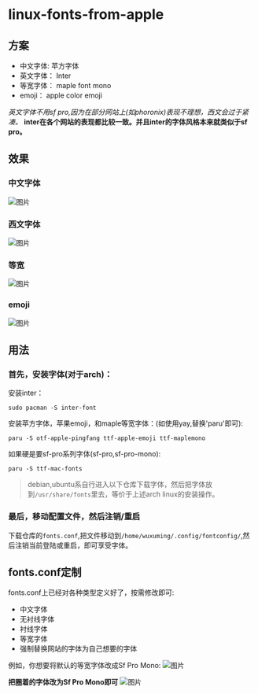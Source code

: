 # linux-fonts-from-apple

## 方案
- 中文字体: 苹方字体
- 英文字体： Inter 
- 等宽字体： maple font mono
- emoji： apple color emoji

*英文字体不用sf pro,因为在部分网站上(如phoronix)表现不理想，西文会过于紧凑。*
**inter在各个网站的表现都比较一致。并且inter的字体风格本来就类似于sf pro。**


## 效果

### 中文字体

![图片](https://github.com/user-attachments/assets/ebdd119d-469a-4ff9-9d87-f58710be8dcb)

### 西文字体

![图片](https://github.com/user-attachments/assets/693099b7-cfb0-4dd7-b197-3a1bbef4103e)

### 等宽

![图片](https://github.com/user-attachments/assets/247f7ee9-74d6-4dd6-8dea-23a4774796dd)

### emoji

![图片](https://github.com/user-attachments/assets/3050a8da-37b6-47a4-9660-5223b67de0bc)


## 用法

### 首先，安装字体(对于arch)：
安装inter：
```
sudo pacman -S inter-font

```

安装苹方字体，苹果emoji，和maple等宽字体：(如使用yay,替换'paru'即可):
```
paru -S otf-apple-pingfang ttf-apple-emoji ttf-maplemono
```

如果硬是要sf-pro系列字体(sf-pro,sf-pro-mono):
```
paru -S ttf-mac-fonts
```

> debian,ubuntu系自行进入以下仓库下载字体，然后把字体放到`/usr/share/fonts`里去，等价于上述arch linux的安装操作。

### 最后，移动配置文件，然后注销/重启
下载仓库的`fonts.conf`,把文件移动到`/home/wuxuming/.config/fontconfig/`,然后注销当前登陆或重启，即可享受字体。

## fonts.conf定制
fonts.conf上已经对各种类型定义好了，按需修改即可:
- 中文字体
- 无衬线字体
- 衬线字体
- 等宽字体
- 强制替换网站的字体为自己想要的字体

例如，你想要将默认的等宽字体改成Sf Pro Mono:
![图片](https://github.com/user-attachments/assets/30608173-b1b5-4540-ac42-3875b98eef14)

**把圈着的字体改为Sf Pro Mono即可**
![图片](https://github.com/user-attachments/assets/d33b0f07-9e4c-44aa-8ebf-1f7d41cc96e5)










